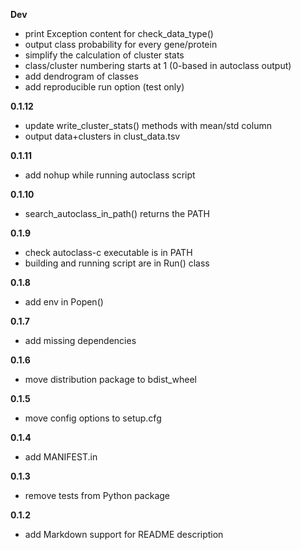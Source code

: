**Dev**
- print Exception content for check_data_type()
- output class probability for every gene/protein
- simplify the calculation of cluster stats
- class/cluster numbering starts at 1 (0-based in autoclass output)
- add dendrogram of classes
- add reproducible run option (test only)

**0.1.12**
- update write_cluster_stats() methods with mean/std column
- output data+clusters in clust_data.tsv

**0.1.11**
- add nohup while running autoclass script

**0.1.10**
- search_autoclass_in_path() returns the PATH

**0.1.9**
- check autoclass-c executable is in PATH
- building and running script are in Run() class

**0.1.8**
- add env in Popen()

**0.1.7**
- add missing dependencies

**0.1.6**
- move distribution package to bdist_wheel

**0.1.5**
- move config options to setup.cfg

**0.1.4**
- add MANIFEST.in

**0.1.3**
- remove tests from Python package

**0.1.2**
- add Markdown support for README description
